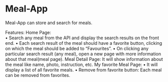 # Meal-App

Meal-App can store and search for meals.

Features: 
  Home Page:  
    •	Search any meal from the API and display the search results on the front end.
    •	Each search result of the meal should have a favorite button, clicking on which the meal should be added to “Favourites”.
    •	On clicking any particular search result (any meal), open a new page with more information about that meal(meal page).
  Meal Detail Page: It will show information about the meal like name, photo, instruction, etc.
  My favorite Meal Page:
    •	It will display a list of all favorite meals.
    •	Remove from favorite button: Each meal can be removed from favorites.



